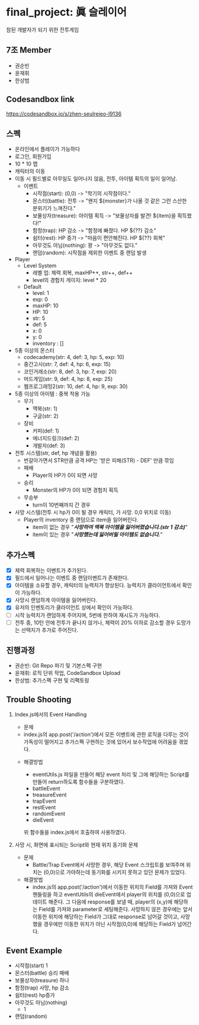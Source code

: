 
# final_project: 眞 슬레이어
참된 개발자가 되기 위한 전투게임

## 7조 Member
- 권순빈
- 윤재휘
- 한상범

## Codesandbox link
https://codesandbox.io/s/zhen-seulreieo-l9136

## 스펙

- 온라인에서 플레이가 가능하다 
- 로그인, 회원가입  
- 10 * 10 맵  
- 캐릭터의 이동  
- 이동 시 필드별로 아무일도 일어나지 않음, 전투, 아이템 획득의 일이 일어남.
	- 이벤트
		- 시작점(start): (0,0) -> "학기의 시작점이다."
		- 몬스터(battle): 전투 -> "왠지 ${monster}가 나올 것 같은 그런 스산한 분위기가 느껴진다."
		- 보물상자(treasure): 아이템 획득 -> "보물상자를 발견! ${item}을 획득했다!"
		- 함정(trap): HP 감소 -> "함정에 빠졌다. HP ${??} 감소"
		- 쉼터(rest): HP 증가 -> "마음이 편안해진다. HP ${??} 회복"
		- 아무것도 아님(nothing): 꽝 -> "아무것도 없다."
		- 랜덤(random): 시작점을 제외한 이벤트 중 랜덤 발생
- Player
	- Level System 
		- 레벨 업: 체력 회복, maxHP++, str++, def++
		- level의 경험치 게이지: level * 20
	- Default
		- level: 1
		- exp: 0
		- maxHP: 10
		- HP: 10
		- str: 5
		- def: 5
		- x: 0
		- y: 0
		- inventory : []
- 5종 이상의 몬스터
	- codecademy(str: 4, def: 3, hp: 5, exp: 10)
	- 중간고사(str: 7, def: 4, hp: 6, exp: 15)
	- 코인거래소(str: 8, def: 3, hp: 7, exp: 20)
	- 머드게임(str: 9, def: 4, hp: 8, exp: 25)
	- 웹프로그래밍2(str: 10, def: 4, hp: 9, exp: 30)
- 5종 이상의 아이템 : 중복 착용 가능
	- 무기
		- 맥북(str: 1)
		- 구글(str: 2)
	- 장비
		- 커피(def: 1)
		- 에너지드링크(def: 2)
		- 개발자(def: 3)
- 전투 시스템(str, def, hp 개념을 활용)  
	- 번갈아가면서 STR만큼 공격 HP는 '받은 피해(STR) - DEF' 만큼 깎임
	- 패배
		- Player의 HP가 0이 되면 사망 
	- 승리
		- Monster의 HP가 0이 되면 경험치 획득
	- 무승부
		- turn이 10번째까지 간 경우
- 사망 시스템(전투 시 hp가 0이 될 경우 캐릭터, 가 사망. 0,0 위치로 이동)
	- Player의 inventory 중 랜덤으로 item을 잃어버린다.
		- item이 없는 경우
			"***사망하여 맥북 아이템을 잃어버렸습니다.(str 1 감소)***"
		- item이 있는 경우
			"***사망했는데 잃어버릴 아이템도 없습니다.***"

## 추가스펙

 - [x] 체력 회복하는 이벤트가 추가된다.
 - [x] 필드에서 일어나는 이벤트 중 랜덤이벤트가 존재한다.  
 - [x] 아이템을 소유할 경우, 캐릭터의 능력치가 향상된다. 능력치가 클라이언트에서 확인이 가능하다.
 - [x] 사망시 랜덤하게 아이템을 잃어버린다.  
 - [x] 유저의 인벤토리가 클라이언트 상에서 확인이 가능하다.
 - [ ] 시작 능력치가 랜덤하게 주어지며, 5번에 한하여 재시도가 가능하다. 
 - [ ] 전투 중, 10턴 안에 전투가 끝나지 않거나, 체력이 20% 이하로 감소할 경우 도망가는 선택지가 추가로 주어진다.

## 진행과정
- 권순빈: Git Repo 파기 및 기본스펙 구현
- 윤재휘: 로직 단위 작업, CodeSandbox Upload
- 한상범: 추가스펙 구현 및 리팩토링

## Trouble Shooting
1. Index.js에서의 Event Handling
	- 문제
	* index.js의 app.post('/action')에서 모든 이벤트에 관한 로직을 다루는 것이 가독성이 떨어지고 추가스펙 구현하는 것에 있어서 보수작업에 어려움을 겪었다.
	- 해결방법
		* eventUtils.js 파일을 만들어 해당 event 처리 및 그에 해당하는 Script를 만들어 return하도록 함수들을 구분하였다.
		- battleEvent
		- treasureEvent
		- trapEvent
		- restEvent
		- randomEvent
		- dieEvent
		
		위 함수들을 index.js에서 호출하여 사용하였다.
	
2. 사망 시, 화면에 표시되는 Script와 현재 위치 동기화 문제
	- 문제
		* Battle/Trap Event에서 사망한 경우, 해당 Event 스크립트를 보여주며 위치는 (0,0)으로 가야하는데 동기화를 시키지 못하고 있던 문제가 있었다.
	- 해결방법
		* index.js의 app.post('/action')에서 이동한 위치의 Field를 가져와 Event 핸들링을 하고 eventUtils의 dieEvent에서 player의 위치를 (0,0)으로 업데이트 해준다. 그 다음에 response를 보낼 때, player의 (x,y)에 해당하는 Field를 가져와 parameter로 세팅해준다. 사망하지 않은 경우에는 앞서 이동한 위치에 해당하는 Field가 그대로 response로 넘어갈 것이고, 사망했을 경우에만 이동한 위치가 아닌 시작점(0,0)에 해당하는 Field가 넘어간다.
	
	
## Event Example
- 시작점(start)
	1
- 몬스터(battle)
	승리
	패배
- 보물상자(treasure)
	하나
- 함정(trap)
	사망, hp 감소
- 쉼터(rest)
	hp증가
- 아무것도 아님(nothing)
	- 1
- 랜덤(random)
